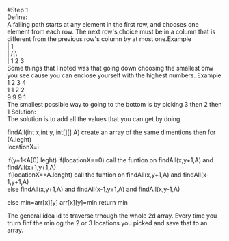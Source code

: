 #Step 1  
Define:  
A falling path starts at any element in the first row, and chooses one element from each row.  The next row's choice must be in a column that is different from the previous row's column by at most one.Example  
|      1  
|     /|\  
|    1 2 3  
Some things that I noted was that going down choosing the smallest onw you see cause you can enclose yourself with the highest numbers. Example  
1 2 3 4  
1 1 2 2  
9 9 9 1  
The smallest possible way to going to the bottom is by picking 3 then 2 then 1
Solution:  
The solution is to add all the values that you can get by doing

findAll(int x,int y, int[][] A)
create an array of the same dimentions
then 
for (A.leght)  
locationX=i  
  
if(y+1<A[0].leght)
if(locationX==0) call the funtion on findAll(x,y+1,A) and findAll(x+1,y+1,A)  
if(locationX==A.lenght) call the funtion on findAll(x,y+1,A) and findAll(x-1,y+1,A)  
else findAll(x,y+1,A) and findAll(x-1,y+1,A) and findAll(x,y-1,A)  
  
else
min=arr[x][y]
arr[x][y]=min
return min  
  
The general idea id to traverse trhough the whole 2d array. Every time you trurn finf the min og the 2 or 3 locations you picked and save that to an array.  
